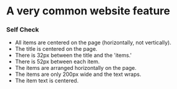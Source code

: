 # A very common website feature


### Self Check

- All items are centered on the page (horizontally, not vertically).
- The title is centered on the page.
- There is 32px between the title and the 'items.'
- There is 52px between each item.
- The items are arranged horizontally on the page.
- The items are only 200px wide and the text wraps.
- The item text is centered.
